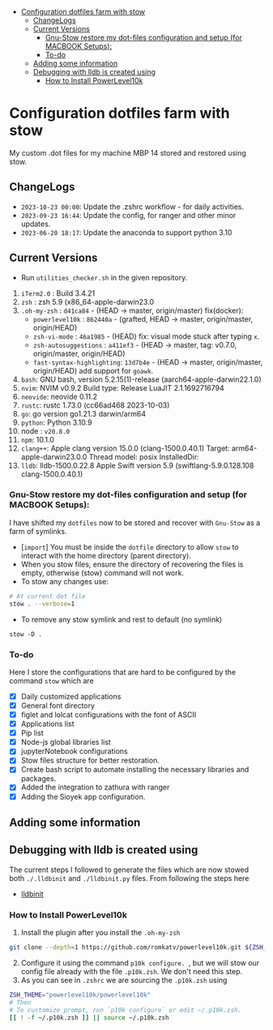 <!-- vim-markdown-toc GitLab -->

* [Configuration dotfiles farm with stow](#configuration-dotfiles-farm-with-stow)
    * [ChangeLogs](#changelogs)
    * [Current Versions](#current-versions)
        * [Gnu-Stow restore my dot-files configuration and setup (for MACBOOK Setups):](#gnu-stow-restore-my-dot-files-configuration-and-setup-for-macbook-setups)
        * [To-do](#to-do)
    * [Adding some information](#adding-some-information)
    * [Debugging with lldb is created using](#debugging-with-lldb-is-created-using)
        * [How to Install PowerLevel10k](#how-to-install-powerlevel10k)

<!-- vim-markdown-toc -->

# Configuration dotfiles farm with stow

My custom .dot files for my machine MBP 14 stored and restored using stow.

## ChangeLogs

- `2023-10-23 00:00`: Update the .zshrc workflow - for daily activities.
- `2023-09-23 16:44`: Update the config, for ranger and other minor updates.
- `2023-06-20 18:17`: Update the anaconda to support python 3.10

## Current Versions

- Run `utilities_checker.sh` in the given repository.

1. `iTerm2.0` : Build 3.4.21
2. `zsh` : zsh 5.9 (x86_64-apple-darwin23.0
3. `.oh-my-zsh` : `d41ca84` - (HEAD -> master, origin/master) fix(docker):
   - `powerlevel10k` : `862440a` - (grafted, HEAD -> master, origin/master, origin/HEAD)
   - `zsh-vi-mode` : `46a1985` - (HEAD) fix: visual mode stuck after typing `x`.
   - `zsh-autosuggestions` : `a411ef3` - (HEAD -> master, tag: v0.7.0, origin/master, origin/HEAD)
   - `fast-syntax-highlighting`: `13d7b4e` - (HEAD -> master, origin/master, origin/HEAD) add support for `goawk`.
4. `bash`: GNU bash, version 5.2.15(1)-release (aarch64-apple-darwin22.1.0)
5. `nvim`: NVIM v0.9.2 Build type: Release LuaJIT 2.1.1692716794
6. `neovide`: neovide 0.11.2
7. `rustc`: rustc 1.73.0 (cc66ad468 2023-10-03)
8. `go`: go version go1.21.3 darwin/arm64
9. `python`: Python 3.10.9
10. node : `v20.8.0`
11. `npm`: 10.1.0
12. `clang++`: Apple clang version 15.0.0 (clang-1500.0.40.1) Target: arm64-apple-darwin23.0.0 Thread model: posix InstalledDir:
13. `lldb`: lldb-1500.0.22.8 Apple Swift version 5.9 (swiftlang-5.9.0.128.108 clang-1500.0.40.1)

### Gnu-Stow restore my dot-files configuration and setup (for MACBOOK Setups):

I have shifted my `dotfiles` now to be stored and recover with `Gnu-Stow` as a
farm of symlinks.

- [`import`] You must be inside the `dotfile` directory to allow `stow` to
  interact with the home directory (parent directory).
- When you stow files, ensure the directory of recovering the files is empty,
  otherwise (stow) command will not work.
- To stow any changes use:

```sh
# At current dot file
stow . --verbose=1
```

- To remove any stow symlink and rest to default (no symlink)

```
stow -D .
```

### To-do

Here I store the configurations that are hard to be configured by the command `stow` which are

- [x] Daily customized applications
- [x] General font directory
- [x] figlet and lolcat configurations with the font of ASCII
- [x] Applications list
- [x] Pip list
- [x] Node-js global libraries list
- [x] jupyterNotebook configurations
- [x] Stow files structure for better restoration.
- [x] Create bash script to automate installing the necessary libraries and packages.
- [x] Added the integration to zathura with ranger
- [x] Adding the Sioyek app configuration.

## Adding some information

## Debugging with lldb is created using

The current steps I followed to generate the files which are now stowed both
`./.lldbinit` and `./lldbinit.py` files. From following the steps here

- [lldbinit](https://github.com/gdbinit/lldbinit)

### How to Install PowerLevel10k

1. Install the plugin after you install the `.oh-my-zsh`

```sh
git clone --depth=1 https://github.com/romkatv/powerlevel10k.git ${ZSH_CUSTOM:-$HOME/.oh-my-zsh/custom}/themes/powerlevel10k
```

2. Configure it using the command `p10k configure. `, but we will stow our config file already with the file `.p10k.zsh`. We don't need this step.
3. As you can see in `.zshrc` we are sourcing the `.p10k.zsh` using

```sh
ZSH_THEME="powerlevel10k/powerlevel10k"
# Then
# To customize prompt, run `p10k configure` or edit ~/.p10k.zsh.
[[ ! -f ~/.p10k.zsh ]] || source ~/.p10k.zsh

```

